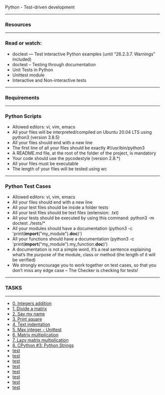 Python - Test-driven development

---
### Resources

---
### Read or watch:

- doctest — Test interactive Python examples (until “26.2.3.7. Warnings” included)
- doctest – Testing through documentation
- Unit Tests in Python
- Unittest module
- Interactive and Non-interactive tests

---
### Requirements

---
### Python Scripts

- Allowed editors: vi, vim, emacs
- All your files will be interpreted/compiled on Ubuntu 20.04 LTS using python3 (version 3.8.5)
- All your files should end with a new line
- The first line of all your files should be exactly #!/usr/bin/python3
- A README.md file, at the root of the folder of the project, is mandatory
- Your code should use the pycodestyle (version 2.8.*)
- All your files must be executable
- The length of your files will be tested using wc
---
### Python Test Cases

- Allowed editors: vi, vim, emacs
- All your files should end with a new line
- All your test files should be inside a folder tests
- All your test files should be text files (extension: .txt)
- All your tests should be executed by using this command: python3 -m doctest ./tests/*
- All your modules should have a documentation (python3 -c 'print(__import__("my_module").__doc__)')
- All your functions should have a documentation (python3 -c 'print(__import__("my_module").my_function.__doc__)')
- A documentation is not a simple word, it’s a real sentence explaining what’s the purpose of the module, class or method (the length of it will be verified)
- We strongly encourage you to work together on test cases, so that you don’t miss any edge case – The Checker is checking for tests!

---
### TASKS

---
- [0. Integers addition](0-add_integer.py)
- [1. Divide a matrix](2-matrix_divided.py)
- [2. Say my name](3-say_my_name.py)
- [3. Print square](4-print_square.py)
- [4. Text indentation](5-text_indentation.py)
- [5. Max integer - Unittest](6-max_integer_test.py)
- [6. Matrix multiplication](100-matrix_mul.py)
- [7. Lazy matrix multiplication](101-lazy_matrix_mul.py)
- [8. CPython #3: Python Strings](102-python.c)
- [test](0-add_integer.txt)
- [test](2-matrix_divided.txt)
- [test](3-say_my_name.txt)
- [test](4-print_square.txt)
- [test](5-text_indentation.txt)
- [test](6-max_integer_test.py)
- [test](100-matrix_mul.txt)
- [test](101-lazy_matrix_mul.txt)

